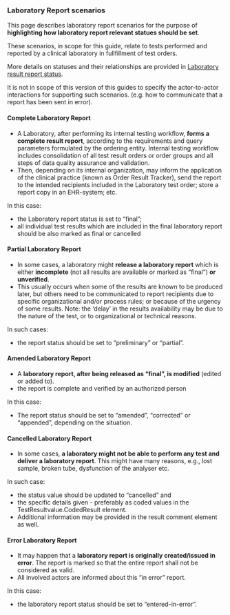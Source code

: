 ### Laboratory Report scenarios

This page describes laboratory report scenarios for the purpose of **highlighting how laboratory report relevant statues should be set**.

These scenarios, in scope for this guide, relate to tests performed and reported by a clinical laboratory in fullfillment of test orders.

More details on statuses and their relationships are provided in [Laboratory result report status](status-mgmt.html).

It is not in scope of this version of this guides to specify the actor-to-actor interactions for supporting such scenarios. (e.g.  how to communicate that a report has been sent in error).

#### Complete Laboratory Report

* A Laboratory, after performing its internal testing workflow, **forms a complete result report**, according to the requirements and query parameters formulated by the ordering entity. Internal testing workflow includes consolidation of all test result orders or order groups and all steps of data quality assurance and validation.
* Then, depending on its internal organization, may inform the application of the clinical practice (known as Order Result Tracker), send the report to the intended recipients included in the Laboratory test order; store a report copy in an EHR-system; etc.

In this case:
* the Laboratory report status is set to “final”;
* all individual test results which are included in the final laboratory report should be also marked as final or cancelled

#### Partial Laboratory Report

* In some cases, a laboratory might **release a laboratory report** which is either **incomplete** (not all results are available or marked as “final”) **or unverified**.
* This usually occurs when some of the results are known to be produced later, but others need to be communicated to report recipients due to specific organizational and/or process rules; or because of the urgency of some results. Note: the ‘delay’ in the results availability may be due to the nature of the test, or to organizational or technical reasons.

In such cases: 
* the report status should be set to “preliminary” or “partial”. 

####  Amended Laboratory Report

* A **laboratory report, after being released as “final”, is modified** (edited or added to).
* the report is complete and verified by an authorized person


In this case:
* The  report status should be set to “amended”, “corrected” or “appended”, depending on the situation.

#### Cancelled Laboratory Report

* In some cases, **a laboratory might not be able to perform any test and deliver a laboratory report**. This might have many reasons, e.g., lost sample, broken tube, dysfunction of the analyser etc. 

In such case:
* the status value should be updated to “cancelled” and 
* the specific details given - preferably as coded values in the TestResultvalue.CodedResult element.
* Additional information may be provided in the result comment element as well.


#### Error Laboratory Report

* It may happen that a **laboratory report is originally created/issued in error**. The report is marked so that the entire report shall not be considered as valid.
* All involved actors are informed about this “in error” report.

In this case:
* the laboratory report status should be set to “entered-in-error”.